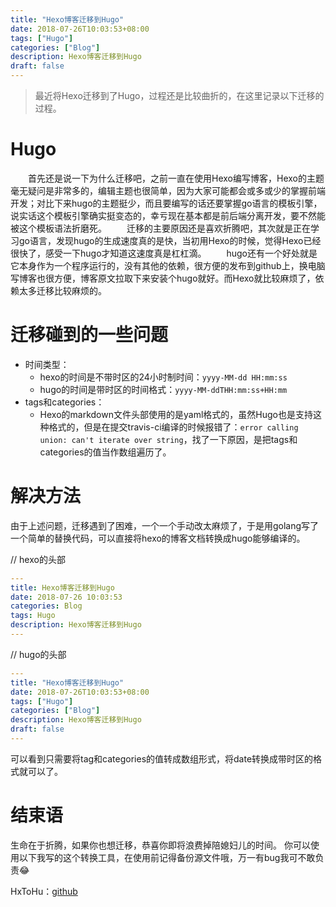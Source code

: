 ```yaml
---
title: "Hexo博客迁移到Hugo"
date: 2018-07-26T10:03:53+08:00
tags: ["Hugo"]
categories: ["Blog"]
description: Hexo博客迁移到Hugo
draft: false
---
```

> 最近将Hexo迁移到了Hugo，过程还是比较曲折的，在这里记录以下迁移的过程。

# Hugo
　　首先还是说一下为什么迁移吧，之前一直在使用Hexo编写博客，Hexo的主题毫无疑问是非常多的，编辑主题也很简单，因为大家可能都会或多或少的掌握前端开发；对比下来hugo的主题挺少，而且要编写的话还要掌握go语言的模板引擎，说实话这个模板引擎确实挺变态的，幸亏现在基本都是前后端分离开发，要不然能被这个模板语法折磨死。
　　迁移的主要原因还是喜欢折腾吧，其次就是正在学习go语言，发现hugo的生成速度真的是快，当初用Hexo的时候，觉得Hexo已经很快了，感受一下hugo才知道这速度真是杠杠滴。
　　hugo还有一个好处就是它本身作为一个程序运行的，没有其他的依赖，很方便的发布到github上，换电脑写博客也很方便，博客原文拉取下来安装个hugo就好。而Hexo就比较麻烦了，依赖太多迁移比较麻烦的。

# 迁移碰到的一些问题
- 时间类型：
    - hexo的时间是不带时区的24小时制时间：`yyyy-MM-dd HH:mm:ss`
    - hugo的时间是带时区的时间格式：`yyyy-MM-ddTHH:mm:ss+HH:mm`
- tags和categories：
    - Hexo的markdown文件头部使用的是yaml格式的，虽然Hugo也是支持这种格式的，但是在提交travis-ci编译的时候报错了：`error calling union: can't iterate over string`，找了一下原因，是把tags和categories的值当作数组遍历了。

# 解决方法
由于上述问题，迁移遇到了困难，一个一个手动改太麻烦了，于是用golang写了一个简单的替换代码，可以直接将hexo的博客文档转换成hugo能够编译的。

// hexo的头部
```yaml
---
title: Hexo博客迁移到Hugo
date: 2018-07-26 10:03:53
categories: Blog
tags: Hugo
description: Hexo博客迁移到Hugo
---
```
// hugo的头部
```yaml
---
title: "Hexo博客迁移到Hugo"
date: 2018-07-26T10:03:53+08:00
tags: ["Hugo"]
categories: ["Blog"]
description: Hexo博客迁移到Hugo
draft: false
---
```

可以看到只需要将tag和categories的值转成数组形式，将date转换成带时区的格式就可以了。

# 结束语
生命在于折腾，如果你也想迁移，恭喜你即将浪费掉陪媳妇儿的时间。
你可以使用以下我写的这个转换工具，在使用前记得备份源文件哦，万一有bug我可不敢负责😂

HxToHu：[github](https://github.com/haijiandong/HxToHu.git)